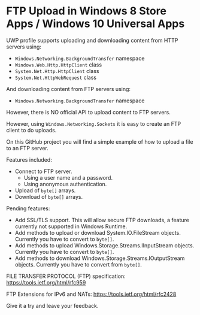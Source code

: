 # FTP Upload in Windows 8 Store Apps / Windows 10 Universal Apps

UWP profile supports uploading and downloading content from HTTP servers using:

* `Windows.Networking.BackgroundTransfer` namespace
* `Windows.Web.Http.HttpClient` class
* `System.Net.Http.HttpClient` class
* `System.Net.HttpWebRequest` class

And downloading content from FTP servers using:

* `Windows.Networking.BackgroundTransfer` namespace

However, there is NO official API to upload content to FTP servers.

However, using `Windows.Networking.Sockets` it is easy to create an FTP client to do uploads.

On this GitHub project you will find a simple example of how to upload a file to an FTP server.

Features included:

* Connect to FTP server.
     * Using a user name and a password.
     * Using anonymous authentication.
* Upload of `byte[]` arrays.
* Download of `byte[]` arrays.

Pending features:

* Add SSL/TLS support. This will allow secure FTP downloads, a feature currently not supported in Windows Runtime.
* Add methods to upload or download System.IO.FileStream objects. Currently you have to convert to `byte[]`.
* Add methods to upload Windows.Storage.Streams.IInputStream objects. Currently you have to convert to `byte[]`.
* Add methods to download Windows.Storage.Streams.IOutputStream objects. Currently you have to convert from `byte[]`.

FILE TRANSFER PROTOCOL (FTP) specification: https://tools.ietf.org/html/rfc959

FTP Extensions for IPv6 and NATs: https://tools.ietf.org/html/rfc2428

Give it a try and leave your feedback.
